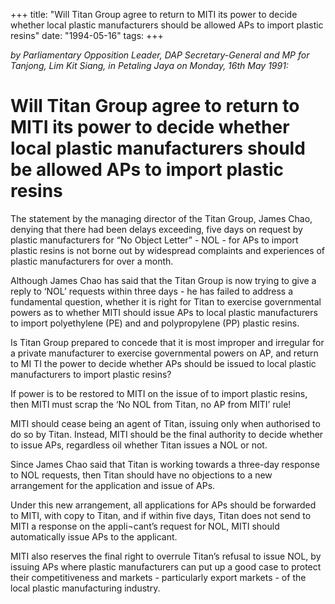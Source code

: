 +++ 
title: "Will Titan Group agree to return to MITI its power to decide whether local plastic manufacturers should be allowed APs to import plastic resins"
date: "1994-05-16"
tags:
+++

_by Parliamentary Opposition Leader, DAP Secretary-General and MP for Tanjong, Lim Kit Siang, in Petaling Jaya on Monday, 16th May 1991:_

# Will Titan Group agree to return to MITI its power to decide whether local plastic manufacturers should be allowed APs to import plastic resins

The statement by the managing director of the Titan Group, James Chao, denying that there had been delays exceeding, five days on request by plastic manufacturers for “No Object Letter” - NOL - for APs to import plastic resins is not borne out by widespread complaints and experiences of plastic manufacturers for over a month.</u>

Although James Chao has said that the Titan Group is now trying to give a reply to ‘NOL’ requests within three days - he has failed to address a fundamental question, whether it is right for Titan to exercise governmental powers as to whether MITI should issue APs to local plastic manufacturers to import polyethylene (PE) and and polypropylene (PP) plastic resins.

Is Titan Group prepared to concede that it is most improper and irregular for a private manufacturer to exercise governmental powers on AP, and return to MI TI the power to decide whether APs should be issued to local plastic manufacturers to import plastic resins?

If power is to be restored to MITI on the issue of to import plastic resins, then MITI must scrap the ‘No NOL from Titan, no AP from MITI’ rule!

MITI should cease being an agent of Titan, issuing only when authorised to do so by Titan. Instead, MITI should be the final authority to decide whether to issue APs, regardless oil whether Titan issues a NOL or not.

Since James Chao said that Titan is working towards a three-day response to NOL requests, then Titan should have no objections to a new arrangement for the application and issue of APs.

Under this new arrangement, all applications for APs should be forwarded to MITI, with copy to Titan, and if within five days, Titan does not send to MITI a response on the appli¬cant’s request for NOL, MITI should automatically issue APs to the applicant.

MITI also reserves the final right to overrule Titan’s refusal to issue NOL, by issuing APs where plastic manufacturers can put up a good case to protect their competitiveness and markets - particularly export markets - of the local plastic manufacturing industry.
 
